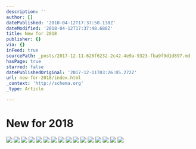 ```yaml
---
description: ''
author: []
datePublished: '2018-04-12T17:37:50.138Z'
dateModified: '2018-04-12T17:37:48.688Z'
title: New for 2018
publisher: {}
via: {}
inFeed: true
sourcePath: _posts/2017-12-11-628f6232-2c42-4e9a-9323-fba9f9d1d897.md
hasPage: true
starred: false
datePublishedOriginal: '2017-12-11T03:26:05.272Z'
url: new-for-2018/index.html
_context: 'http://schema.org'
_type: Article

---
```

# New for 2018
![](https://the-grid-user-content.s3-us-west-2.amazonaws.com/dfe8dfdf-afc0-4688-a67a-f4f534d50630.jpg)
![](https://the-grid-user-content.s3-us-west-2.amazonaws.com/d8789251-738b-4cc2-8e65-974a2728aaae.jpg)
![](https://the-grid-user-content.s3-us-west-2.amazonaws.com/c79fe11f-c4bc-4c58-b875-29a90c3e5d22.jpg)
![](https://the-grid-user-content.s3-us-west-2.amazonaws.com/3b860c94-2d49-46dc-a637-7defbe8555d6.jpg)
![](https://the-grid-user-content.s3-us-west-2.amazonaws.com/a153309c-f640-4b36-acc7-922c2bb6cf86.jpg)
![](https://the-grid-user-content.s3-us-west-2.amazonaws.com/360f04fc-eabf-4df2-94c2-8d5d11e73184.jpg)
![](https://imgflo.herokuapp.com/graph/2b2431f8e7ba7b0/7d23e34c72a4df52df845ec6b9660a2e/croprotate.jpg?cropheight=5743&cropwidth=1879&degrees=0&input=https%3A%2F%2Fthe-grid-user-content.s3-us-west-2.amazonaws.com%2Fffa7bd60-8ffd-4f8d-b73f-100442ea83fa.jpg&x=0&y=0)
![](https://imgflo.herokuapp.com/graph/2b2431f8e7ba7b0/0bb5d43bafb40a3de96dbc1a1243bf27/croprotate.jpg?cropheight=5597&cropwidth=1777&degrees=0&input=https%3A%2F%2Fthe-grid-user-content.s3-us-west-2.amazonaws.com%2Fb5cc500f-790e-4a47-986b-0444f1eb9ab9.jpg&x=0&y=0)
![](https://imgflo.herokuapp.com/graph/2b2431f8e7ba7b0/b1402a7ff43424f0241aa397757f9aa4/croprotate.jpg?cropheight=5322&cropwidth=1482&degrees=0&input=https%3A%2F%2Fthe-grid-user-content.s3-us-west-2.amazonaws.com%2F67d74298-e644-48fd-90f3-6e0008cce3dd.jpg&x=0&y=0)
![](https://the-grid-user-content.s3-us-west-2.amazonaws.com/bcf86069-1e92-4f49-9216-ff2387dc8c94.jpg)
![](https://the-grid-user-content.s3-us-west-2.amazonaws.com/18e9ad94-9b0c-4469-820e-163c5a16c5d6.jpg)
![](https://the-grid-user-content.s3-us-west-2.amazonaws.com/1c3a0197-bce5-4c2c-8af9-955caa72c0fe.jpg)
![](https://imgflo.herokuapp.com/graph/2b2431f8e7ba7b0/56bf34e522f211488e26ad7214f1a6f4/croprotate.jpg?cropheight=4000&cropwidth=2883&degrees=0&input=https%3A%2F%2Fthe-grid-user-content.s3-us-west-2.amazonaws.com%2F46616c27-51ca-48ff-860b-066b66508059.jpg&x=0&y=0)
![](https://the-grid-user-content.s3-us-west-2.amazonaws.com/4b448500-c6a9-48a1-9ce6-691500aea082.jpg)
![](https://the-grid-user-content.s3-us-west-2.amazonaws.com/5aa0c745-f823-4c59-85fa-11f3bfeb7b70.jpg)
![](https://the-grid-user-content.s3-us-west-2.amazonaws.com/19e200a4-bef6-495b-9d22-a02e87467a8f.jpg)